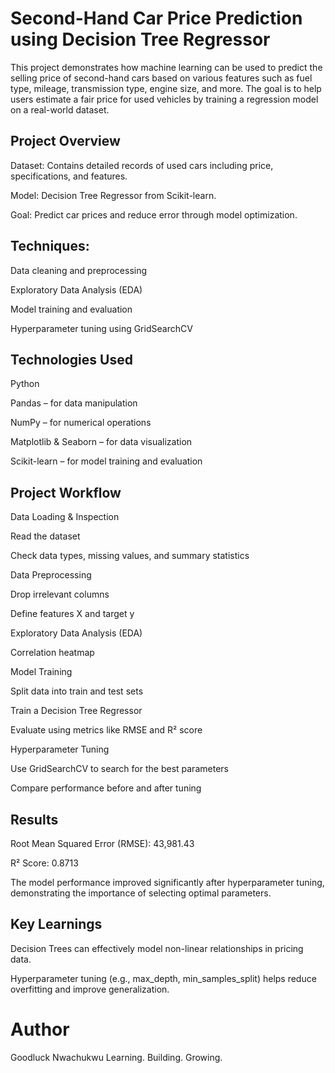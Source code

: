 # Second-Hand Car Price Prediction using Decision Tree Regressor

This project demonstrates how machine learning can be used to predict the selling price of second-hand cars based on various features such as fuel type, mileage, transmission type, engine size, and more. The goal is to help users estimate a fair price for used vehicles by training a regression model on a real-world dataset.

## Project Overview
Dataset: Contains detailed records of used cars including price, specifications, and features.

Model: Decision Tree Regressor from Scikit-learn.

Goal: Predict car prices and reduce error through model optimization.

## Techniques:

Data cleaning and preprocessing

Exploratory Data Analysis (EDA)

Model training and evaluation

Hyperparameter tuning using GridSearchCV

## Technologies Used
Python

Pandas – for data manipulation

NumPy – for numerical operations

Matplotlib & Seaborn – for data visualization

Scikit-learn – for model training and evaluation

## Project Workflow
Data Loading & Inspection

Read the dataset

Check data types, missing values, and summary statistics

Data Preprocessing

Drop irrelevant columns 

Define features X and target y

Exploratory Data Analysis (EDA)

Correlation heatmap

Model Training

Split data into train and test sets

Train a Decision Tree Regressor

Evaluate using metrics like RMSE and R² score

Hyperparameter Tuning

Use GridSearchCV to search for the best parameters

Compare performance before and after tuning

## Results
Root Mean Squared Error (RMSE): 43,981.43

R² Score: 0.8713

The model performance improved significantly after hyperparameter tuning, demonstrating the importance of selecting optimal parameters.

## Key Learnings
Decision Trees can effectively model non-linear relationships in pricing data.

Hyperparameter tuning (e.g., max_depth, min_samples_split) helps reduce overfitting and improve generalization.

# Author
Goodluck Nwachukwu
Learning. Building. Growing.
